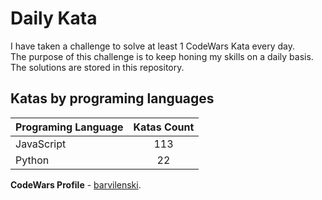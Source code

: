 # Daily Kata

I have taken a challenge to solve at least 1 CodeWars Kata every day.  
The purpose of this challenge is to keep honing my skills on a daily basis.  
The solutions are stored in this repository.

## Katas by programing languages

| Programing Language | Katas Count |
| ------------------- | :---------: |
| JavaScript          |         113 |
| Python              |          22 |


**CodeWars Profile** - [barvilenski](https://www.codewars.com/users/vbarv24).
